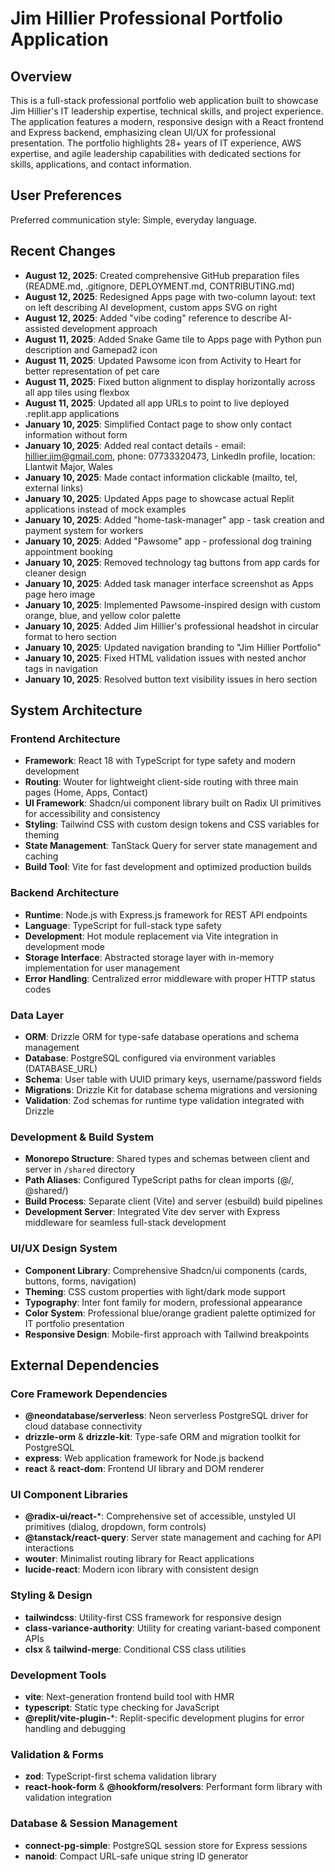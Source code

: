 # Jim Hillier Professional Portfolio Application

## Overview

This is a full-stack professional portfolio web application built to showcase Jim Hillier's IT leadership expertise, technical skills, and project experience. The application features a modern, responsive design with a React frontend and Express backend, emphasizing clean UI/UX for professional presentation. The portfolio highlights 28+ years of IT experience, AWS expertise, and agile leadership capabilities with dedicated sections for skills, applications, and contact information.

## User Preferences

Preferred communication style: Simple, everyday language.

## Recent Changes

- **August 12, 2025**: Created comprehensive GitHub preparation files (README.md, .gitignore, DEPLOYMENT.md, CONTRIBUTING.md)
- **August 12, 2025**: Redesigned Apps page with two-column layout: text on left describing AI development, custom apps SVG on right
- **August 12, 2025**: Added "vibe coding" reference to describe AI-assisted development approach
- **August 11, 2025**: Added Snake Game tile to Apps page with Python pun description and Gamepad2 icon
- **August 11, 2025**: Updated Pawsome icon from Activity to Heart for better representation of pet care
- **August 11, 2025**: Fixed button alignment to display horizontally across all app tiles using flexbox
- **August 11, 2025**: Updated all app URLs to point to live deployed .replit.app applications
- **January 10, 2025**: Simplified Contact page to show only contact information without form
- **January 10, 2025**: Added real contact details - email: hillier.jim@gmail.com, phone: 07733320473, LinkedIn profile, location: Llantwit Major, Wales
- **January 10, 2025**: Made contact information clickable (mailto, tel, external links)
- **January 10, 2025**: Updated Apps page to showcase actual Replit applications instead of mock examples
- **January 10, 2025**: Added "home-task-manager" app - task creation and payment system for workers
- **January 10, 2025**: Added "Pawsome" app - professional dog training appointment booking
- **January 10, 2025**: Removed technology tag buttons from app cards for cleaner design
- **January 10, 2025**: Added task manager interface screenshot as Apps page hero image
- **January 10, 2025**: Implemented Pawsome-inspired design with custom orange, blue, and yellow color palette
- **January 10, 2025**: Added Jim Hillier's professional headshot in circular format to hero section
- **January 10, 2025**: Updated navigation branding to "Jim Hillier Portfolio"
- **January 10, 2025**: Fixed HTML validation issues with nested anchor tags in navigation
- **January 10, 2025**: Resolved button text visibility issues in hero section

## System Architecture

### Frontend Architecture
- **Framework**: React 18 with TypeScript for type safety and modern development
- **Routing**: Wouter for lightweight client-side routing with three main pages (Home, Apps, Contact)
- **UI Framework**: Shadcn/ui component library built on Radix UI primitives for accessibility and consistency
- **Styling**: Tailwind CSS with custom design tokens and CSS variables for theming
- **State Management**: TanStack Query for server state management and caching
- **Build Tool**: Vite for fast development and optimized production builds

### Backend Architecture
- **Runtime**: Node.js with Express.js framework for REST API endpoints
- **Language**: TypeScript for full-stack type safety
- **Development**: Hot module replacement via Vite integration in development mode
- **Storage Interface**: Abstracted storage layer with in-memory implementation for user management
- **Error Handling**: Centralized error middleware with proper HTTP status codes

### Data Layer
- **ORM**: Drizzle ORM for type-safe database operations and schema management
- **Database**: PostgreSQL configured via environment variables (DATABASE_URL)
- **Schema**: User table with UUID primary keys, username/password fields
- **Migrations**: Drizzle Kit for database schema migrations and versioning
- **Validation**: Zod schemas for runtime type validation integrated with Drizzle

### Development & Build System
- **Monorepo Structure**: Shared types and schemas between client and server in `/shared` directory
- **Path Aliases**: Configured TypeScript paths for clean imports (@/, @shared/)
- **Build Process**: Separate client (Vite) and server (esbuild) build pipelines
- **Development Server**: Integrated Vite dev server with Express middleware for seamless full-stack development

### UI/UX Design System
- **Component Library**: Comprehensive Shadcn/ui components (cards, buttons, forms, navigation)
- **Theming**: CSS custom properties with light/dark mode support
- **Typography**: Inter font family for modern, professional appearance
- **Color System**: Professional blue/orange gradient palette optimized for IT portfolio presentation
- **Responsive Design**: Mobile-first approach with Tailwind breakpoints

## External Dependencies

### Core Framework Dependencies
- **@neondatabase/serverless**: Neon serverless PostgreSQL driver for cloud database connectivity
- **drizzle-orm** & **drizzle-kit**: Type-safe ORM and migration toolkit for PostgreSQL
- **express**: Web application framework for Node.js backend
- **react** & **react-dom**: Frontend UI library and DOM renderer

### UI Component Libraries
- **@radix-ui/react-***: Comprehensive set of accessible, unstyled UI primitives (dialog, dropdown, form controls)
- **@tanstack/react-query**: Server state management and caching for API interactions
- **wouter**: Minimalist routing library for React applications
- **lucide-react**: Modern icon library with consistent design

### Styling & Design
- **tailwindcss**: Utility-first CSS framework for responsive design
- **class-variance-authority**: Utility for creating variant-based component APIs
- **clsx** & **tailwind-merge**: Conditional CSS class utilities

### Development Tools
- **vite**: Next-generation frontend build tool with HMR
- **typescript**: Static type checking for JavaScript
- **@replit/vite-plugin-***: Replit-specific development plugins for error handling and debugging

### Validation & Forms
- **zod**: TypeScript-first schema validation library
- **react-hook-form** & **@hookform/resolvers**: Performant form library with validation integration

### Database & Session Management
- **connect-pg-simple**: PostgreSQL session store for Express sessions
- **nanoid**: Compact URL-safe unique string ID generator